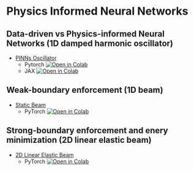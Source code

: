 # Physics Informed Neural Networks

## Data-driven vs Physics-informed Neural Networks (1D damped harmonic oscillator)
- [PINNs Oscillator](00-oscillator.ipynb)
    - Pytorch [![Open in Colab](https://colab.research.google.com/assets/colab-badge.svg)](https://colab.research.google.com/github/sciml-book/sciml_notebook/blob/main/pinns/00-oscillator.ipynb)
    - JAX [![Open in Colab](https://colab.research.google.com/assets/colab-badge.svg)](https://colab.research.google.com/github/sciml-book/sciml_notebook/blob/main/pinns/jax/00-oscillator.ipynb)

## Weak-boundary enforcement (1D beam)
- [Static Beam](01-static.ipynb) 
    - PyTorch [![Open in Colab](https://colab.research.google.com/assets/colab-badge.svg)](https://colab.research.google.com/github/sciml-book/sciml_notebook/blob/main/pinns/01-static.ipynb)

## Strong-boundary enforcement and enery minimization (2D linear elastic beam)
- [2D Linear Elastic Beam](02-linear-elastic-fixed.ipynb)
    - PyTorch [![Open in Colab](https://colab.research.google.com/assets/colab-badge.svg)](https://colab.research.google.com/github/sciml-book/sciml_notebook/blob/main/pinns/02-linear-elastic-fixed.ipynb)